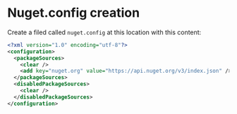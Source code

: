 # Nuget.config creation

Create a filed called `nuget.config` at this location with this content:

```xml
<?xml version="1.0" encoding="utf-8"?>
<configuration>
  <packageSources>
    <clear />
    <add key="nuget.org" value="https://api.nuget.org/v3/index.json" /> 
  </packageSources>
  <disabledPackageSources>
    <clear />
  </disabledPackageSources>
</configuration>
```
